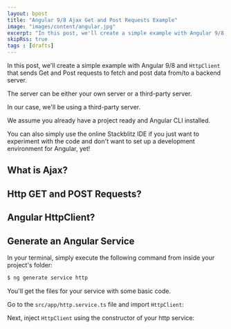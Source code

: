 ```yaml
---
layout: bpost
title: "Angular 9/8 Ajax Get and Post Requests Example"
image: "images/content/angular.jpg"
excerpt: "In this post, we'll create a simple example with Angular 9/8 and HttpClient that sends Get and Post requests to fetch and post data from/to a backend server" 
skipRss: true
tags : [drafts] 
---
```


In this post, we'll create a simple example with Angular 9/8 and `HttpClient` that sends Get and Post requests to fetch and post data from/to a backend server.

The server can be either your own server or a third-party server.

In our case, we'll be using a third-party server.

We assume you already have a project ready and Angular CLI installed.

You can also simply use the online Stackblitz IDE if you just want to experiment with the code and don't want to set up a development environment for Angular, yet!

## What is Ajax?

## Http GET and POST Requests?

## Angular HttpClient?

## Generate an Angular Service

In your terminal, simply execute the following command from inside your project's folder:

```bash
$ ng generate service http
```

You'll get the files for your service with some basic code.

Go to the `src/app/http.service.ts` file and import `HttpClient`:

Next, inject `HttpClient` using the constructor of your http service:




